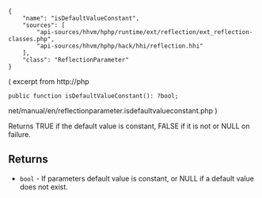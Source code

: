 ``` yamlmeta
{
    "name": "isDefaultValueConstant",
    "sources": [
        "api-sources/hhvm/hphp/runtime/ext/reflection/ext_reflection-classes.php",
        "api-sources/hhvm/hphp/hack/hhi/reflection.hhi"
    ],
    "class": "ReflectionParameter"
}
```




( excerpt from
http://php




``` Hack
public function isDefaultValueConstant(): ?bool;
```




net/manual/en/reflectionparameter.isdefaultvalueconstant.php )




Returns TRUE if the default value is constant, FALSE if it is not or
NULL on failure.




## Returns




+ ` bool ` - If parameters default value is constant, or NULL if
  a default value does not exist.
<!-- HHAPIDOC -->
